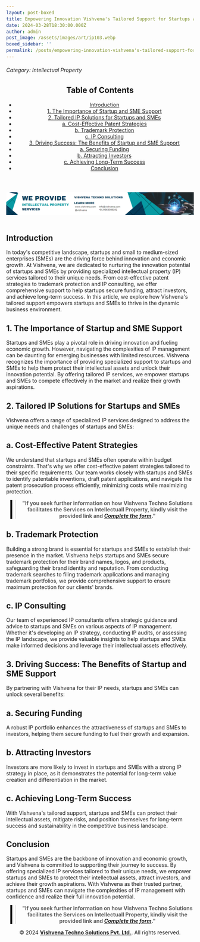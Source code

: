```yaml
---
layout: post-boxed
title: Empowering Innovation Vishvena's Tailored Support for Startups and SMEs
date: 2024-03-28T18:30:00.000Z
author: admin
post_image: /assets/images/art/ip103.webp
boxed_sidebar: ''
permalink: /posts/empowering-innovation-vishvena's-tailored-support-for-startups-and-smes
---
```


###### Category: Intellectual Property

<html lang="en">
<head>
    <meta charset="UTF-8">
    <meta name="viewport" content="width=device-width, initial-scale=1.0">
    <title><h1>Empowering Innovation Vishvena's Tailored Support for Startups and SMEs</h1></title>
    <meta name="description" content="Discover how Vishvena's tailored IP support empowers startups and SMEs to protect their intellectual assets, secure funding, and achieve long-term success in the competitive market.">
</head>
<body>
   <header>
	<h2>Table of Contents</h2>
       <nav>
			<ul>
				<li><a href="#introduction">Introduction</a></li>
				<li><a href="#1">1. The Importance of Startup and SME Support</a></li>
				<li><a href="#2">2. Tailored IP Solutions for Startups and SMEs</a></li>
				<li><a href="#3">a. Cost-Effective Patent Strategies</a></li>
				<li><a href="#4">b. Trademark Protection</a></li>	
				<li><a href="#5">c. IP Consulting</a></li>	
				<li><a href="#6">3. Driving Success: The Benefits of Startup and SME Support</a></li>
				<li><a href="#7">a. Securing Funding</a></li>
				<li><a href="#8">b. Attracting Investors</a></li>
				<li><a href="#9">c. Achieving Long-Term Success</a></li>
				<li><a href="#10">Conclusion</a></li>
		</ul>
	</nav>
</header>

<a href="/contact">
  <img src="/assets/images/art/ip ads a.webp" alt="inlinead" style="max-width:100%; height:auto;">
</a>
<br><br>

<article>
    <section id="introduction">
        <h2>Introduction</h2>
        <p>In today's competitive landscape, startups and small to medium-sized enterprises (SMEs) are the driving force behind innovation and economic growth. At Vishvena, we are dedicated to nurturing the innovation potential of startups and SMEs by providing specialized intellectual property (IP) services tailored to their unique needs. From cost-effective patent strategies to trademark protection and IP consulting, we offer comprehensive support to help startups secure funding, attract investors, and achieve long-term success. In this article, we explore how Vishvena's tailored support empowers startups and SMEs to thrive in the dynamic business environment.</p>

</section>

<section id="1">
	<h2>1. The Importance of Startup and SME Support</h2>

<p>Startups and SMEs play a pivotal role in driving innovation and fueling economic growth. However, navigating the complexities of IP management can be daunting for emerging businesses with limited resources. Vishvena recognizes the importance of providing specialized support to startups and SMEs to help them protect their intellectual assets and unlock their innovation potential. By offering tailored IP services, we empower startups and SMEs to compete effectively in the market and realize their growth aspirations.</p>

</section>

<section id="2">
	<h2>2. Tailored IP Solutions for Startups and SMEs</h2>

<p>Vishvena offers a range of specialized IP services designed to address the unique needs and challenges of startups and SMEs:</p>

</section>

<section id="3">
	<h2>a. Cost-Effective Patent Strategies</h2>

<p>We understand that startups and SMEs often operate within budget constraints. That's why we offer cost-effective patent strategies tailored to their specific requirements. Our team works closely with startups and SMEs to identify patentable inventions, draft patent applications, and navigate the patent prosecution process efficiently, minimizing costs while maximizing protection.</p>

</section>

<center><blockquote style="position:relative;">
<p><b style="font-size:1em;">"If you seek further information on how Vishvena Techno Solutions facilitates the Services on Intellectuall Property, kindly visit the provided link and <a href="/contact"><i>Complete the form</i></a>."</b></p>
<div style="position:absolute; top:0; bottom:0; left:-15px; border-left:5px solid black;"></div>
</blockquote></center>

<section id="4">
	<h2>b. Trademark Protection</h2>

<p>Building a strong brand is essential for startups and SMEs to establish their presence in the market. Vishvena helps startups and SMEs secure trademark protection for their brand names, logos, and products, safeguarding their brand identity and reputation. From conducting trademark searches to filing trademark applications and managing trademark portfolios, we provide comprehensive support to ensure maximum protection for our clients' brands.</p>

</section>

<section id="5">
	<h2>c. IP Consulting</h2>

<p>Our team of experienced IP consultants offers strategic guidance and advice to startups and SMEs on various aspects of IP management. Whether it's developing an IP strategy, conducting IP audits, or assessing the IP landscape, we provide valuable insights to help startups and SMEs make informed decisions and leverage their intellectual assets effectively.</p>

</section>

<section id="6">
	<h2>3. Driving Success: The Benefits of Startup and SME Support</h2>

<p>By partnering with Vishvena for their IP needs, startups and SMEs can unlock several benefits:</p>

</section>

<section id="7">
	<h2>a. Securing Funding</h2>

<p>A robust IP portfolio enhances the attractiveness of startups and SMEs to investors, helping them secure funding to fuel their growth and expansion.</p>

</section>

<section id="8">
	<h2>b. Attracting Investors</h2>

<p>Investors are more likely to invest in startups and SMEs with a strong IP strategy in place, as it demonstrates the potential for long-term value creation and differentiation in the market.</p>

</section>

<section id="9">
	<h2>c. Achieving Long-Term Success</h2>

<p>With Vishvena's tailored support, startups and SMEs can protect their intellectual assets, mitigate risks, and position themselves for long-term success and sustainability in the competitive business landscape.</p>

</section>

<section id="10">
	<h2>Conclusion</h2>

<p>Startups and SMEs are the backbone of innovation and economic growth, and Vishvena is committed to supporting their journey to success. By offering specialized IP services tailored to their unique needs, we empower startups and SMEs to protect their intellectual assets, attract investors, and achieve their growth aspirations. With Vishvena as their trusted partner, startups and SMEs can navigate the complexities of IP management with confidence and realize their full innovation potential.</p>

</section>

</article>

<center><blockquote style="position:relative;">
<p><b style="font-size:1em;">"If you seek further information on how Vishvena Techno Solutions facilitates the Services on Intellectuall Property, kindly visit the provided link and <a href="/contact"><i>Complete the form</i></a>."</b></p>
<div style="position:absolute; top:0; bottom:0; left:-15px; border-left:5px solid black;"></div>
</blockquote></center>

<footer>
<center><p>&copy; 2024 <a href="https://vishvena.com"><b>Vishvena Techno Solutions Pvt. Ltd.</b></a>. All rights reserved.</p></center>

</footer>
</body>
</html>
